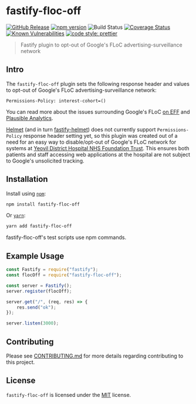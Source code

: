 # fastify-floc-off

[![GitHub Release](https://img.shields.io/github/release/Fdawgs/fastify-floc-off.svg)](https://github.com/Fdawgs/fastify-floc-off/releases/latest/)
[![npm version](https://img.shields.io/npm/v/fastify-floc-off)](https://www.npmjs.com/package/fastify-floc-off)
![Build Status](https://github.com/Fdawgs/fastify-floc-off/workflows/CI/badge.svg?branch=master)
[![Coverage Status](https://coveralls.io/repos/github/Fdawgs/fastify-floc-off/badge.svg?branch=master)](https://coveralls.io/github/Fdawgs/fastify-floc-off?branch=master)
[![Known Vulnerabilities](https://snyk.io/test/github/Fdawgs/fastify-floc-off/badge.svg)](https://snyk.io/test/github/Fdawgs/fastify-floc-off)
[![code style: prettier](https://img.shields.io/badge/code_style-prettier-ff69b4.svg?style=flat)](https://github.com/prettier/prettier)

> Fastify plugin to opt-out of Google's FLoC advertising-surveillance network

## Intro

The `fastify-floc-off` plugin sets the following response header and values to opt-out of Google's FLoC advertising-surveillance network:

```
Permissions-Policy: interest-cohort=()
```

You can read more about the issues surrounding Google's FLoC [on EFF](https://www.eff.org/deeplinks/2021/03/googles-floc-terrible-idea) and [Plausible Analytics](https://plausible.io/blog/google-floc).

[Helmet](https://github.com/helmetjs/helmet) (and in turn [fastify-helmet](https://github.com/fastify/fastify-helmet)) does not currently support `Permissions-Policy` response header setting yet, so this plugin was created out of a need for an easy way to disable/opt-out of Google's FLoC network for systems at [Yeovil District Hospital NHS Foundation Trust](https://yeovilhospital.co.uk/). This ensures both patients and staff accessing web applications at the hospital are not subject to Google's unsolicited tracking.

## Installation

Install using [`npm`](https://www.npmjs.com/package/fastify-floc-off):

```bash
npm install fastify-floc-off
```

Or [`yarn`](https://yarnpkg.com/en/package/fastify-floc-off):

```bash
yarn add fastify-floc-off
```

fastify-floc-off's test scripts use npm commands.

## Example Usage

```js
const Fastify = require("fastify");
const flocOff = require("fastify-floc-off");

const server = Fastify();
server.register(flocOff);

server.get("/", (req, res) => {
	res.send("ok");
});

server.listen(3000);
```

## Contributing

Please see [CONTRIBUTING.md](./CONTRIBUTING.md) for more details regarding contributing to this project.

## License

`fastify-floc-off` is licensed under the [MIT](./LICENSE) license.
